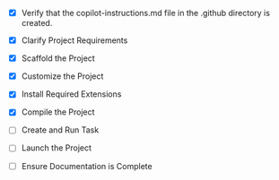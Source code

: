 <!-- Use this file to provide workspace-specific custom instructions to Copilot. For more details, visit https://code.visualstudio.com/docs/copilot/copilot-customization#_use-a-githubcopilotinstructionsmd-file -->
- [x] Verify that the copilot-instructions.md file in the .github directory is created.

- [x] Clarify Project Requirements
	<!-- Project: Rust workspace "citation-station" with single core crate, AsciiDoc README -->

- [x] Scaffold the Project
	<!-- Created Rust workspace with citation_station crate, Cargo.toml files, and AsciiDoc README -->

- [x] Customize the Project
	<!-- Created citation management library with Citation and Bibliography types, error handling, and comprehensive tests -->

- [x] Install Required Extensions
	<!-- ONLY install extensions provided mentioned in the get_project_setup_info. Skip this step otherwise and mark as completed. -->

- [x] Compile the Project
	<!-- Project compiles successfully with all tests passing -->

- [ ] Create and Run Task
	<!--
	Verify that all previous steps have been completed.
	Check https://code.visualstudio.com/docs/debugtest/tasks to determine if the project needs a task. If so, use the create_and_run_task to create and launch a task based on package.json, README.md, and project structure.
	Skip this step otherwise.
	 -->

- [ ] Launch the Project
	<!--
	Verify that all previous steps have been completed.
	Prompt user for debug mode, launch only if confirmed.
	 -->

- [ ] Ensure Documentation is Complete
	<!--
	Verify that all previous steps have been completed.
	Verify that README.md and the copilot-instructions.md file in the .github directory exists and contains current project information.
	Clean up the copilot-instructions.md file in the .github directory by removing all HTML comments.
	 -->
